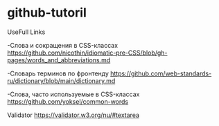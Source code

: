 # github-tutoril
UseFull Links

-Слова и сокращения в CSS-классах
https://github.com/nicothin/idiomatic-pre-CSS/blob/gh-pages/words_and_abbreviations.md

-Словарь терминов по фронтенду
https://github.com/web-standards-ru/dictionary/blob/main/dictionary.md

-Слова, часто используемые в CSS-классах
https://github.com/yoksel/common-words

Validator
https://validator.w3.org/nu/#textarea
